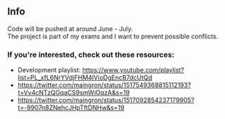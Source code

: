 ## Info
Code will be pushed at around June - July.  
The project is part of my exams and I want to prevent possible conflicts.

### If you're interested, check out these resources:
- Development playlist: https://www.youtube.com/playlist?list=PL_xfL6NrYVdjFHM4IVioDgEncB7dcUtQd
- https://twitter.com/maingron/status/1517549368815112193?t=Vv4cNTzQGqaCS9smWiOqzA&s=19
- https://twitter.com/maingron/status/1517092854237179905?t=-9907n8ZNehcJHpTftDNHw&s=19
